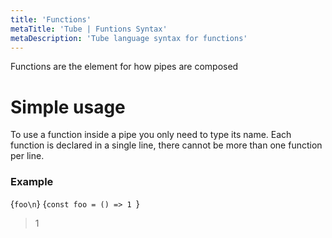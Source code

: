 ```yaml
---
title: 'Functions'
metaTitle: 'Tube | Funtions Syntax'
metaDescription: 'Tube language syntax for functions'
---
```


Functions are the element for how pipes are composed

# Simple usage

To use a function inside a pipe you only need to type its name. Each function is declared in 
a single line, there cannot be more than one function per line.

### Example

<TubeCode>{`foo\n`}</TubeCode>
<JSCode>{`const foo = () => 1
`}</JSCode>

> 1
